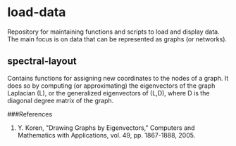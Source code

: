 # load-data
Repository for maintaining functions and scripts to load and display data. The main focus is on data that can be represented as graphs (or networks).

## spectral-layout
Contains functions for assigning new coordinates to the nodes of a graph. It does so by computing (or approximating) the eigenvectors of the graph Laplacian (L), or the generalized eigenvectors of (L,D), where D is the diagonal degree matrix of the graph.

###References
1. Y. Koren, "Drawing Graphs by Eigenvectors," Computers and Mathematics with Applications, vol. 49, pp. 1867-1888, 2005.
